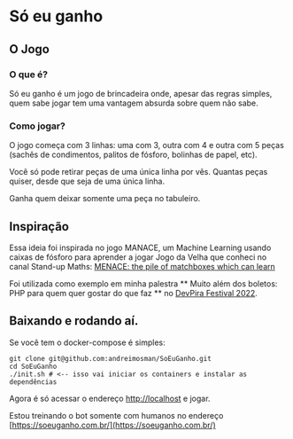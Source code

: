 # Só eu ganho

## O Jogo

### O que é?

Só eu ganho é um jogo de brincadeira onde, apesar das regras simples, quem sabe jogar tem uma vantagem absurda sobre quem não sabe.

### Como jogar?

O jogo começa com 3 linhas: uma com 3, outra com 4 e outra com 5 peças (sachês de condimentos, palitos de fósforo, bolinhas de papel, etc). 

Você só pode retirar peças de uma única linha por vês. Quantas peças quiser, desde que seja de uma única linha.

Ganha quem deixar somente uma peça no tabuleiro.

## Inspiração

Essa ideia foi inspirada no jogo MANACE, um Machine Learning usando caixas de fósforo para aprender a jogar Jogo da Velha que conheci no canal Stand-up Maths:
[MENACE: the pile of matchboxes which can learn](https://www.youtube.com/watch?v=R9c-_neaxeU)

Foi utilizada como exemplo em minha palestra ** Muito além dos boletos: PHP para quem quer gostar do que faz ** no [DevPira Festival 2022](https://devpira.com.br/).

## Baixando e rodando aí.

Se você tem o docker-compose é simples:

```
git clone git@github.com:andreimosman/SoEuGanho.git
cd SoEuGanho
./init.sh # <-- isso vai iniciar os containers e instalar as dependências
```

Agora é só acessar o endereço [http://localhost](http://localhost) e jogar.

Estou treinando o bot somente com humanos no endereço [https://soeuganho.com.br/](https://soeuganho.com.br/)


